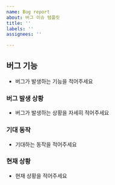 ```yaml
---
name: Bug report
about: 버그 이슈 템플릿
title: ''
labels: ''
assignees: ''

---
```


## 버그 기능
- 버그가 발생하는 기능을 적어주세요


### 버그 발생 상황
- 버그가 발생하는 상황을 자세히 적어주세요


### 기대 동작
- 기대하는 동작을 적어주세요


### 현재 상황
- 현재 상황을 적어주세요
